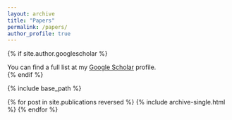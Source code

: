 ```yaml
---
layout: archive
title: "Papers"
permalink: /papers/
author_profile: true
---
```


{% if site.author.googlescholar %}
  <div class="wordwrap">You can find a full list at my <a href="{{site.author.googlescholar}}">Google Scholar</a> profile.</div>
{% endif %}

{% include base_path %}

{% for post in site.publications reversed %}
  {% include archive-single.html %}
{% endfor %}
